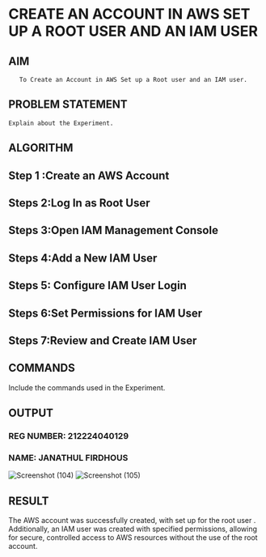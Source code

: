  # CREATE AN  ACCOUNT IN AWS SET UP A ROOT USER AND AN IAM USER 
  ## AIM
       To Create an Account in AWS Set up a Root user and an IAM user.
## PROBLEM STATEMENT
    Explain about the Experiment.

## ALGORITHM
## Step 1 :Create an AWS Account
## Steps 2:Log In as Root User
## Steps 3:Open IAM Management Console
## Steps 4:Add a New IAM User
## Steps 5: Configure IAM User Login
## Steps 6:Set Permissions for IAM User
## Steps 7:Review and Create IAM User
## COMMANDS
Include the commands used in the Experiment.

## OUTPUT
### REG NUMBER: 212224040129
### NAME: JANATHUL FIRDHOUS 
 ![Screenshot (104)](https://github.com/user-attachments/assets/42310a1b-1538-4a07-a514-de69cc4739de)
![Screenshot (105)](https://github.com/user-attachments/assets/228e7194-8832-46f1-a16d-c44d516eeaf3)

 
## RESULT
The AWS account was successfully created, with set up for the root user . Additionally, an IAM user was created with specified permissions, allowing for secure, controlled access to AWS resources without the use of the root account. 

  


